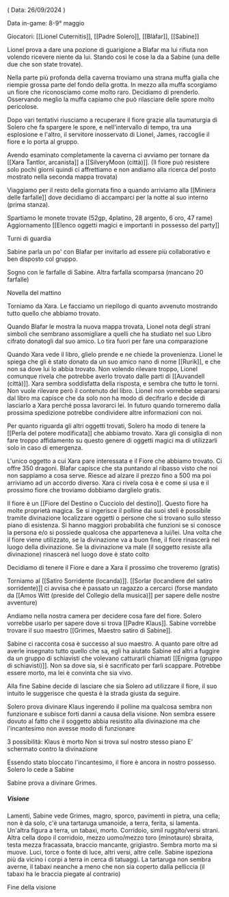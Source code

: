 ( Data: 26/09/2024 )

Data in-game: 8-9° maggio

Giocatori: [[Lionel Cuternitis]], [[Padre Solero]], [[Blàfar]], [[Sabine]]

Lionel prova a dare una pozione di guarigione a Blafar ma lui rifiuta non volendo ricevere niente da lui. Stando così le cose la da a Sabine (una delle due che son state trovate).

Nella parte più profonda della caverna troviamo una strana muffa gialla che riempie grossa parte del fondo della grotta. 
In mezzo alla muffa scorgiamo un fiore che riconosciamo come molto raro.
Decidiamo di prenderlo. 
Osservando meglio la muffa capiamo che può rilasciare delle spore molto pericolose.

Dopo vari tentativi riusciamo a recuperare il fiore grazie alla taumaturgia di Solero che fa spargere le spore, e nell'intervallo di tempo, tra una esplosione e l'altro, il servitore inosservato di Lionel, James, raccoglie il fiore e lo porta al gruppo.

Avendo esaminato completamente la caverna ci avviamo per tornare da [[Xara Tantlor, arcanista]] a [[SilveryMoon (città)]]. (Il fiore può resistere solo pochi giorni quindi ci affrettiamo e non andiamo alla ricerca del posto mostrato nella seconda mappa trovata)

Viaggiamo per il resto della giornata fino a quando arriviamo alla [[Miniera delle farfalle]] dove decidiamo di accamparci per la notte al suo interno (prima stanza).

Spartiamo le monete trovate (52gp, 4platino, 28 argento, 6 oro, 47 rame)
Aggiornamento [[Elenco oggetti magici e importanti in possesso del party]]

Turni di guardia

Sabine parla un po' con Blafar per invitarlo ad essere più collaborativo e ben disposto col gruppo.

Sogno con le farfalle di Sabine. Altra farfalla scomparsa (mancano 20 farfalle)

Novella del mattino

Torniamo da Xara. Le facciamo un riepilogo di quanto avvenuto mostrando tutto quello che abbiamo trovato.

Quando Blafar le mostra la nuova mappa trovata, Lionel nota degli strani simboli che sembrano assomigliare a quelli che ha studiato nel suo Libro cifrato donatogli dal suo amico.
Lo tira fuori per fare una comparazione

Quando Xara vede il libro, glielo prende e ne chiede la provenienza. Lionel le spiega che gli è stato donato da un suo amico nano di nome [[Rurik]], e che non sa dove lui lo abbia trovato. Non volendo rilevare troppo, Lionel comunque rivela che potrebbe averlo trovato dalle parti di [[Auvandell (città)]].
Xara sembra soddisfatta della risposta, e sembra che tutto le torni.
Non vuole rilevare però il contenuto del libro.
Lionel non vorrebbe separarsi dal libro ma capisce che da solo non ha modo di decifrarlo e decide di lasciarlo a Xara perché possa lavorarci lei. In futuro quando torneremo dalla prossima spedizione potrebbe condividere altre informazioni con noi.

Per quanto riguarda gli altri oggetti trovati, Solero ha modo di tenere la [[Perla del potere modificata]] che abbiamo trovato. Xara gli consiglia di non fare troppo affidamento su questo genere di oggetti magici ma di utilizzarli solo in caso di emergenza.

L'unico oggetto a cui Xara pare interessata e il Fiore che abbiamo trovato. 
Ci offre 350 dragoni. Blafar capisce che sta puntando al ribasso visto che noi non sappiamo a cosa serve.
Riesce ad alzare il prezzo fino a 500 ma poi arriviamo ad un accordo diverso.
Xara ci rivela cosa è e come si usa e il prossimo fiore che troviamo dobbiamo darglielo gratis.

Il fiore è un [[Fiore del Destino o Cucciolo del destino]].
	Questo fiore ha molte proprietà magica. Se si ingerisce il polline dai suoi steli è possibile tramite divinazione localizzare oggetti o persone che si trovano sullo stesso piano di esistenza. Si hanno maggiori probabilità che funzioni se si conosce la persona e/o si possiede qualcosa che apparteneva a lui/lei.
	Una volta che il fiore viene utilizzato, se la divinazione va a buon fine, il fiore rinascerà nel luogo della divinazione. Se la divinazione va male (il soggetto resiste alla divinazione) rinascerà nel luogo dove è stato colto

Decidiamo di tenere il Fiore e dare a Xara il prossimo che troveremo (gratis)

Torniamo al [[Satiro Sorridente (locanda)]].
[[Sorlar (locandiere del satiro sorridente)]] ci avvisa che è passato un ragazzo a cercarci (forse mandato da [[Amos Witt (preside del Collegio della musica)]] per sapere delle nostre avventure)

Andiamo nella nostra camera per decidere cosa fare del fiore.
Solero vorrebbe usarlo per sapere dove si trova [[Padre Klaus]]. Sabine vorrebbe trovare il suo maestro [[Grimes, Maestro satiro di Sabine]].

Sabine ci racconta cosa è successo al suo maestro.
A quanto pare oltre ad averle insegnato tutto quello che sa, egli ha aiutato Sabine ed altri a fuggire da un gruppo di schiavisti che volevano catturarli chiamati [[Enigma (gruppo di schiavisti)]].
Non sa dove sia, si è sacrificato per farli scappare. Potrebbe essere morto, ma lei è convinta che sia vivo.

Alla fine Sabine decide di lasciare che sia Solero ad utilizzare il fiore, il suo intuito le suggerisce che questa è la strada giusta da seguire.

Solero prova divinare Klaus ingerendo il polline ma qualcosa sembra non funzionare e subisce forti danni a causa della visione. Non sembra essere dovuto al fatto che il soggetto abbia resistito alla divinazione ma che l'incantesimo non avesse modo di funzionare

3 possibilità:
	Klaus è morto
	Non si trova sul nostro stesso piano
	E' schermato contro la divinazione

Essendo stato bloccato l'incantesimo, il fiore è ancora in nostro possesso. Solero lo cede a Sabine

Sabine prova a divinare Grimes.

##### Visione

Lamenti, Sabine vede Grimes, magro, sporco, pavimenti in pietra, una cella; non è da solo, c'è una tartaruga umanoide, a terra, ferita, si lamenta. Un'altra figura a terra, un tabaxi, morto.
Corridoio, simil ruggito/versi strani. Altra cella dopo il corridoio, mezzo uomo/mezzo toro (minotauro) sbraita, testa mezza fracassata, braccio mancante, grigiastro. Sembra morto ma si muove.
Luci, torce o fonte di luce, altri versi, altre celle.
Sabine ispeziona più da vicino i corpi a terra in cerca di tatuaggi. La tartaruga non sembra averne, il tabaxi neanche a meno che non sia coperto dalla pelliccia (il tabaxi ha le braccia piegate al contrario)

Fine della visione





